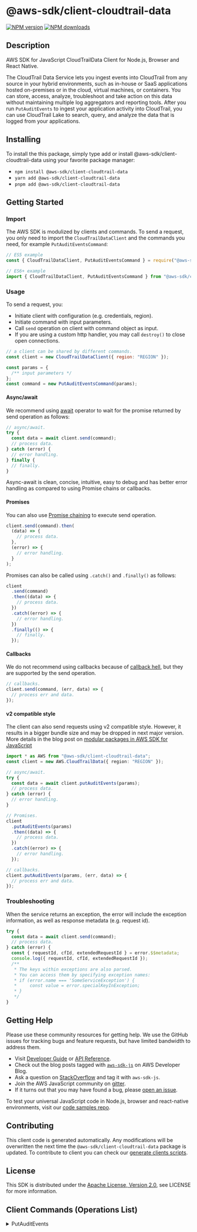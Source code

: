 <!-- generated file, do not edit directly -->

# @aws-sdk/client-cloudtrail-data

[![NPM version](https://img.shields.io/npm/v/@aws-sdk/client-cloudtrail-data/latest.svg)](https://www.npmjs.com/package/@aws-sdk/client-cloudtrail-data)
[![NPM downloads](https://img.shields.io/npm/dm/@aws-sdk/client-cloudtrail-data.svg)](https://www.npmjs.com/package/@aws-sdk/client-cloudtrail-data)

## Description

AWS SDK for JavaScript CloudTrailData Client for Node.js, Browser and React Native.

<p>The CloudTrail Data Service lets you ingest events into CloudTrail from any source in your
hybrid environments, such as in-house or SaaS applications hosted on-premises or in the cloud,
virtual machines, or containers. You can store, access, analyze, troubleshoot and take action on
this data without maintaining multiple log aggregators and reporting tools. After you run
<code>PutAuditEvents</code> to ingest your application activity into CloudTrail, you can use CloudTrail Lake to search, query, and analyze the data that is logged
from your applications.</p>

## Installing

To install the this package, simply type add or install @aws-sdk/client-cloudtrail-data
using your favorite package manager:

- `npm install @aws-sdk/client-cloudtrail-data`
- `yarn add @aws-sdk/client-cloudtrail-data`
- `pnpm add @aws-sdk/client-cloudtrail-data`

## Getting Started

### Import

The AWS SDK is modulized by clients and commands.
To send a request, you only need to import the `CloudTrailDataClient` and
the commands you need, for example `PutAuditEventsCommand`:

```js
// ES5 example
const { CloudTrailDataClient, PutAuditEventsCommand } = require("@aws-sdk/client-cloudtrail-data");
```

```ts
// ES6+ example
import { CloudTrailDataClient, PutAuditEventsCommand } from "@aws-sdk/client-cloudtrail-data";
```

### Usage

To send a request, you:

- Initiate client with configuration (e.g. credentials, region).
- Initiate command with input parameters.
- Call `send` operation on client with command object as input.
- If you are using a custom http handler, you may call `destroy()` to close open connections.

```js
// a client can be shared by different commands.
const client = new CloudTrailDataClient({ region: "REGION" });

const params = {
  /** input parameters */
};
const command = new PutAuditEventsCommand(params);
```

#### Async/await

We recommend using [await](https://developer.mozilla.org/en-US/docs/Web/JavaScript/Reference/Operators/await)
operator to wait for the promise returned by send operation as follows:

```js
// async/await.
try {
  const data = await client.send(command);
  // process data.
} catch (error) {
  // error handling.
} finally {
  // finally.
}
```

Async-await is clean, concise, intuitive, easy to debug and has better error handling
as compared to using Promise chains or callbacks.

#### Promises

You can also use [Promise chaining](https://developer.mozilla.org/en-US/docs/Web/JavaScript/Guide/Using_promises#chaining)
to execute send operation.

```js
client.send(command).then(
  (data) => {
    // process data.
  },
  (error) => {
    // error handling.
  }
);
```

Promises can also be called using `.catch()` and `.finally()` as follows:

```js
client
  .send(command)
  .then((data) => {
    // process data.
  })
  .catch((error) => {
    // error handling.
  })
  .finally(() => {
    // finally.
  });
```

#### Callbacks

We do not recommend using callbacks because of [callback hell](http://callbackhell.com/),
but they are supported by the send operation.

```js
// callbacks.
client.send(command, (err, data) => {
  // process err and data.
});
```

#### v2 compatible style

The client can also send requests using v2 compatible style.
However, it results in a bigger bundle size and may be dropped in next major version. More details in the blog post
on [modular packages in AWS SDK for JavaScript](https://aws.amazon.com/blogs/developer/modular-packages-in-aws-sdk-for-javascript/)

```ts
import * as AWS from "@aws-sdk/client-cloudtrail-data";
const client = new AWS.CloudTrailData({ region: "REGION" });

// async/await.
try {
  const data = await client.putAuditEvents(params);
  // process data.
} catch (error) {
  // error handling.
}

// Promises.
client
  .putAuditEvents(params)
  .then((data) => {
    // process data.
  })
  .catch((error) => {
    // error handling.
  });

// callbacks.
client.putAuditEvents(params, (err, data) => {
  // process err and data.
});
```

### Troubleshooting

When the service returns an exception, the error will include the exception information,
as well as response metadata (e.g. request id).

```js
try {
  const data = await client.send(command);
  // process data.
} catch (error) {
  const { requestId, cfId, extendedRequestId } = error.$$metadata;
  console.log({ requestId, cfId, extendedRequestId });
  /**
   * The keys within exceptions are also parsed.
   * You can access them by specifying exception names:
   * if (error.name === 'SomeServiceException') {
   *     const value = error.specialKeyInException;
   * }
   */
}
```

## Getting Help

Please use these community resources for getting help.
We use the GitHub issues for tracking bugs and feature requests, but have limited bandwidth to address them.

- Visit [Developer Guide](https://docs.aws.amazon.com/sdk-for-javascript/v3/developer-guide/welcome.html)
  or [API Reference](https://docs.aws.amazon.com/AWSJavaScriptSDK/v3/latest/index.html).
- Check out the blog posts tagged with [`aws-sdk-js`](https://aws.amazon.com/blogs/developer/tag/aws-sdk-js/)
  on AWS Developer Blog.
- Ask a question on [StackOverflow](https://stackoverflow.com/questions/tagged/aws-sdk-js) and tag it with `aws-sdk-js`.
- Join the AWS JavaScript community on [gitter](https://gitter.im/aws/aws-sdk-js-v3).
- If it turns out that you may have found a bug, please [open an issue](https://github.com/aws/aws-sdk-js-v3/issues/new/choose).

To test your universal JavaScript code in Node.js, browser and react-native environments,
visit our [code samples repo](https://github.com/aws-samples/aws-sdk-js-tests).

## Contributing

This client code is generated automatically. Any modifications will be overwritten the next time the `@aws-sdk/client-cloudtrail-data` package is updated.
To contribute to client you can check our [generate clients scripts](https://github.com/aws/aws-sdk-js-v3/tree/main/scripts/generate-clients).

## License

This SDK is distributed under the
[Apache License, Version 2.0](http://www.apache.org/licenses/LICENSE-2.0),
see LICENSE for more information.

## Client Commands (Operations List)

<details>
<summary>
PutAuditEvents
</summary>

[Command API Reference](https://docs.aws.amazon.com/AWSJavaScriptSDK/v3/latest/clients/client-cloudtrail-data/classes/putauditeventscommand.html) / [Input](https://docs.aws.amazon.com/AWSJavaScriptSDK/v3/latest/clients/client-cloudtrail-data/interfaces/putauditeventscommandinput.html) / [Output](https://docs.aws.amazon.com/AWSJavaScriptSDK/v3/latest/clients/client-cloudtrail-data/interfaces/putauditeventscommandoutput.html)

</details>

